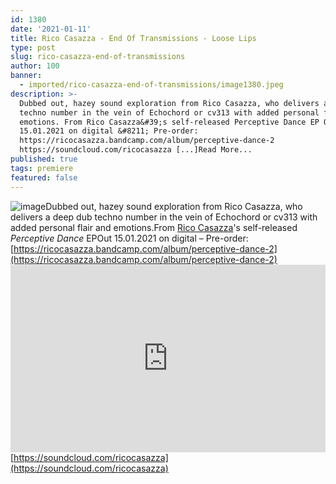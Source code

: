 ```yaml
---
id: 1380
date: '2021-01-11'
title: Rico Casazza - End Of Transmissions - Loose Lips
type: post
slug: rico-casazza-end-of-transmissions
author: 100
banner:
  - imported/rico-casazza-end-of-transmissions/image1380.jpeg
description: >-
  Dubbed out, hazey sound exploration from Rico Casazza, who delivers a deep dub
  techno number in the vein of Echochord or cv313 with added personal flair and
  emotions. From Rico Casazza&#39;s self-released Perceptive Dance EP Out
  15.01.2021 on digital &#8211; Pre-order:
  https://ricocasazza.bandcamp.com/album/perceptive-dance-2
  https://soundcloud.com/ricocasazza [...]Read More...
published: true
tags: premiere
featured: false
---
```

![image](../imported/rico-casazza-end-of-transmissions/image1380.jpeg)Dubbed out, hazey sound exploration from Rico Casazza, who delivers a deep dub techno number in the vein of Echochord or cv313 with added personal flair and emotions.From [Rico Casazza](https://ricocasazza.bandcamp.com)'s self-released _Perceptive Dance_ EPOut 15.01.2021 on digital – Pre-order: [https://ricocasazza.bandcamp.com/album/perceptive-dance-2](https://ricocasazza.bandcamp.com/album/perceptive-dance-2)<iframe width='100%' height='300' scrolling='no' frameborder='no' allow='autoplay' src='https://w.soundcloud.com/player/?url=https%3A//api.soundcloud.com/tracks/963701044&color=%23ff5500&auto_play=false&hide_related=false&show_comments=true&show_user=true&show_reposts=false&show_teaser=true'></iframe>[https://soundcloud.com/ricocasazza](https://soundcloud.com/ricocasazza)
